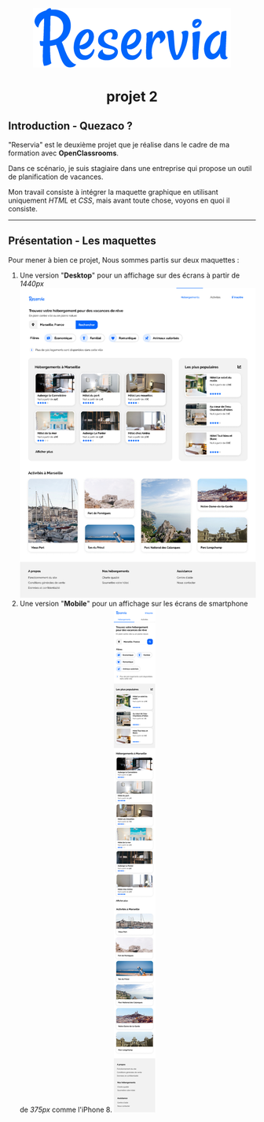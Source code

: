 <p align="center"><img src="./images/Readme/Reservia_logo.png" alt="Reservia"></p> 

<h1 align="center">projet 2</h1>
 

## Introduction - Quezaco ?

"Reservia" est le deuxième projet que je réalise dans le cadre de ma formation avec  **OpenClassrooms**.

Dans ce scénario, je suis stagiaire dans une entreprise qui propose un outil de planification de vacances.

Mon travail consiste à intégrer la maquette graphique en utilisant uniquement *HTML* et *CSS*, mais avant toute chose, voyons en quoi il consiste.

***************
## Présentation - Les maquettes
Pour mener à bien ce projet, Nous sommes partis sur deux maquettes :
1. Une version "**Desktop**" pour un affichage sur des écrans à partir de *1440px*
![Maquette Desktop](./images/Readme/MockUp_Desktop.png)
1. Une version "**Mobile**" pour un affichage sur les écrans de smartphone de *375px* comme l'iPhone 8.
![Maquette Desktop](./images/Readme/MockUp_Mobile.png)

